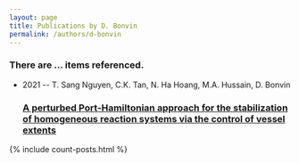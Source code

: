 ```yaml
---
layout: page
title: Publications by D. Bonvin
permalink: /authors/d-bonvin
---
```


<h3 id="number-posts">There are ... items referenced.</h3>
<ul class="post-list">
<li><span class='post-meta'>2021 -- T. Sang Nguyen, C.K. Tan, N. Ha Hoang, M.A. Hussain, D. Bonvin</span><h3><a class='post-link' href="{{ site.baseurl }}/a-perturbed-port-hamiltonian-approach-for-the-stabilization-of-homogeneous-reaction-systems-via-the-control-of-vessel-extents">A perturbed Port-Hamiltonian approach for the stabilization of homogeneous reaction systems via the control of vessel extents</a></h3></li>

</ul>
{% include count-posts.html %}
